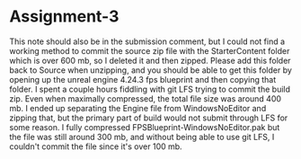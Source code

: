 # Assignment-3
This note should also be in the submission comment, but I could not find a working method to commit the source zip file with the StarterContent folder which is over 600 mb, so I deleted it and then zipped. Please add this folder back to Source when unzipping, and you should be able to get this folder by opening up the unreal engine 4.24.3 fps blueprint and then copying that folder.
I spent a couple hours fiddling with git LFS trying to commit the build zip. Even when maximally compressed, the total file size was around 400 mb. I ended up separating the Engine file from WindowsNoEditor and zipping that, but the primary part of build would not submit through LFS for some reason. I fully compressed FPSBlueprint-WindowsNoEditor.pak but the file was still around 300 mb, and without being able to use git LFS, I couldn't commit the file since it's over 100 mb.
